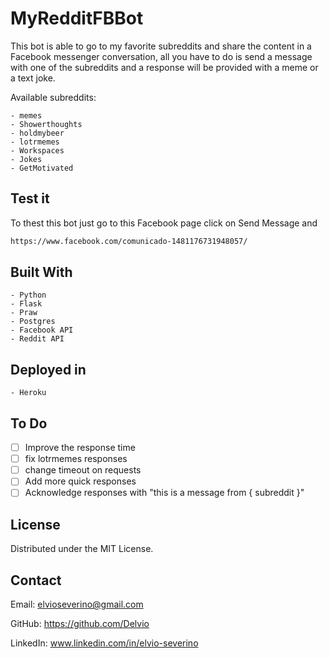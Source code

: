 # MyRedditFBBot

This bot is able to go to my favorite subreddits and share the content in a Facebook messenger conversation, all you have to do is send a message with one of the subreddits and a response will be provided with a meme or a text joke.

Available subreddits:

```
- memes
- Showerthoughts
- holdmybeer
- lotrmemes
- Workspaces
- Jokes
- GetMotivated
```

## Test it

To thest this bot just go to this Facebook page click on Send Message and

```bash
https://www.facebook.com/comunicado-1481176731948057/
```

## Built With

```
- Python
- Flask
- Praw
- Postgres
- Facebook API
- Reddit API
```

## Deployed in

```
- Heroku
```

## To Do

- [ ] Improve the response time
- [ ] fix lotrmemes responses
- [ ] change timeout on requests
- [ ] Add more quick responses
- [ ] Acknowledge responses with "this is a message from { subreddit }"

## License

Distributed under the MIT License.

## Contact

Email: elvioseverino@gmail.com

GitHub: https://github.com/Delvio

LinkedIn: www.linkedin.com/in/elvio-severino
